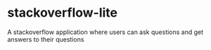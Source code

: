 # stackoverflow-lite
A stackoverflow application where users can ask questions and get answers to their questions
